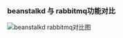 ### beanstalkd 与 rabbitmq功能对比

![beanstalkd rabbitmq对比图](http://www.phpno.com/static/images/rabbitmqvsbeanstalkd.png)